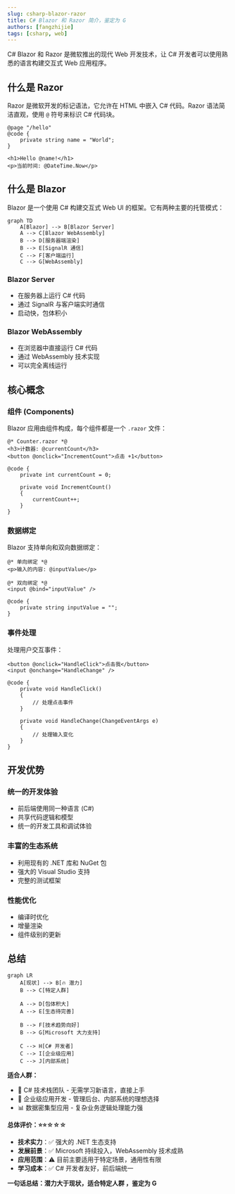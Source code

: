 ```yaml
---
slug: csharp-blazor-razor
title: C# Blazor 和 Razor 简介，鉴定为 G
authors: [fangzhijie]
tags: [csharp, web]
---
```


C# Blazor 和 Razor 是微软推出的现代 Web 开发技术，让 C# 开发者可以使用熟悉的语言构建交互式 Web 应用程序。

<!-- truncate -->

## 什么是 Razor

Razor 是微软开发的标记语法，它允许在 HTML 中嵌入 C# 代码。Razor 语法简洁直观，使用 `@` 符号来标识 C# 代码块。

```razor
@page "/hello"
@code {
    private string name = "World";
}

<h1>Hello @name!</h1>
<p>当前时间: @DateTime.Now</p>
```

## 什么是 Blazor

Blazor 是一个使用 C# 构建交互式 Web UI 的框架。它有两种主要的托管模式：

```mermaid
graph TD
    A[Blazor] --> B[Blazor Server]
    A --> C[Blazor WebAssembly]
    B --> D[服务器端渲染]
    B --> E[SignalR 通信]
    C --> F[客户端运行]
    C --> G[WebAssembly]
```

### Blazor Server

- 在服务器上运行 C# 代码
- 通过 SignalR 与客户端实时通信
- 启动快，包体积小

### Blazor WebAssembly

- 在浏览器中直接运行 C# 代码
- 通过 WebAssembly 技术实现
- 可以完全离线运行

## 核心概念

### 组件 (Components)

Blazor 应用由组件构成，每个组件都是一个 `.razor` 文件：

```razor
@* Counter.razor *@
<h3>计数器: @currentCount</h3>
<button @onclick="IncrementCount">点击 +1</button>

@code {
    private int currentCount = 0;

    private void IncrementCount()
    {
        currentCount++;
    }
}
```

### 数据绑定

Blazor 支持单向和双向数据绑定：

```razor
@* 单向绑定 *@
<p>输入的内容: @inputValue</p>

@* 双向绑定 *@
<input @bind="inputValue" />

@code {
    private string inputValue = "";
}
```

### 事件处理

处理用户交互事件：

```razor
<button @onclick="HandleClick">点击我</button>
<input @onchange="HandleChange" />

@code {
    private void HandleClick()
    {
        // 处理点击事件
    }

    private void HandleChange(ChangeEventArgs e)
    {
        // 处理输入变化
    }
}
```

## 开发优势

### 统一的开发体验

- 前后端使用同一种语言 (C#)
- 共享代码逻辑和模型
- 统一的开发工具和调试体验

### 丰富的生态系统

- 利用现有的 .NET 库和 NuGet 包
- 强大的 Visual Studio 支持
- 完整的测试框架

### 性能优化

- 编译时优化
- 增量渲染
- 组件级别的更新

## 总结

```mermaid
graph LR
    A[现状] --> B[🔥 潜力]
    B --> C[特定人群]

    A --> D[包体积大]
    A --> E[生态待完善]

    B --> F[技术趋势向好]
    B --> G[Microsoft 大力支持]

    C --> H[C# 开发者]
    C --> I[企业级应用]
    C --> J[内部系统]
```

**适合人群：**

- 🎯 C# 技术栈团队 - 无需学习新语言，直接上手
- 🏢 企业级应用开发 - 管理后台、内部系统的理想选择
- 📊 数据密集型应用 - 复杂业务逻辑处理能力强

**总体评价：⭐⭐☆☆☆**

- **技术实力**：✅ 强大的 .NET 生态支持
- **发展前景**：✅ Microsoft 持续投入，WebAssembly 技术成熟
- **应用范围**：⚠️ 目前主要适用于特定场景，通用性有限
- **学习成本**：✅ C# 开发者友好，前后端统一

**一句话总结：潜力大于现状，适合特定人群 ，鉴定为 G**

